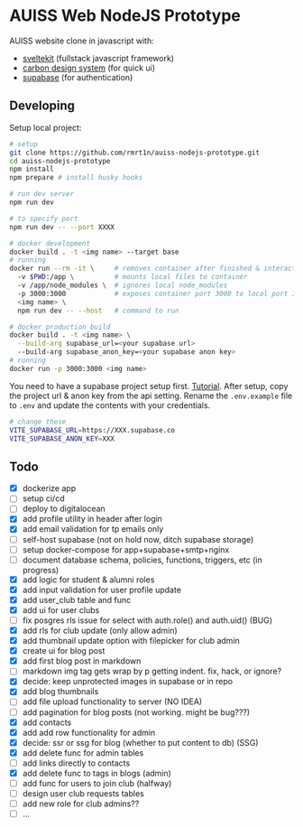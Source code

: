 # AUISS Web NodeJS Prototype

AUISS website clone in javascript with:

- [sveltekit](https://kit.svelte.dev/) (fullstack javascript framework)
- [carbon design system](https://www.carbondesignsystem.com/) (for quick ui)
- [supabase](https://supabase.io) (for authentication)

## Developing

Setup local project:

```bash
# setup
git clone https://github.com/rmrt1n/auiss-nodejs-prototype.git
cd auiss-nodejs-prototype
npm install
npm prepare # install husky hooks

# run dev server
npm run dev

# to specify port
npm run dev -- --port XXXX

# docker development
docker build . -t <img name> --target base
# running
docker run --rm -it \     # removes container after finished & interactive mode
  -v $PWD:/app \          # mounts local files to container
  -v /app/node_modules \  # ignores local node_modules
  -p 3000:3000            # exposes container port 3000 to local port 3000
  <img name> \
  npm run dev -- --host   # command to run

# docker production build
docker build . -t <img name> \
  --build-arg supabase_url=<your supabase url>
  --build-arg supabase_anon_key=<your supabase anon key>
# running
docker run -p 3000:3000 <img name>
```

You need to have a supabase project setup first. [Tutorial](https://supabase.com/docs).
After setup, copy the project url & anon key from the api setting. Rename the
`.env.example` file to `.env` and update the contents with your credentials.

```bash
# change these
VITE_SUPABASE_URL=https://XXX.supabase.co
VITE_SUPABASE_ANON_KEY=XXX
```

## Todo

- [x] dockerize app
- [ ] setup ci/cd
- [ ] deploy to digitalocean
- [x] add profile utility in header after login
- [x] add email validation for tp emails only
- [ ] self-host supabase (not on hold now, ditch supabase storage)
- [ ] setup docker-compose for app+supabase+smtp+nginx
- [ ] document database schema, policies, functions, triggers, etc (in progress)
- [x] add logic for student & alumni roles
- [x] add input validation for user profile update
- [x] add user_club table and func
- [x] add ui for user clubs
- [ ] fix posgres rls issue for select with auth.role() and auth.uid() (BUG)
- [x] add rls for club update (only allow admin)
- [x] add thumbnail update option with filepicker for club admin
- [x] create ui for blog post
- [x] add first blog post in markdown
- [ ] markdown img tag gets wrap by p getting indent. fix, hack, or ignore?
- [x] decide: keep unprotected images in supabase or in repo
- [x] add blog thumbnails
- [ ] add file upload functionality to server (NO IDEA)
- [ ] add pagination for blog posts (not working. might be bug???)
- [x] add contacts
- [x] add add row functionality for admin
- [x] decide: ssr or ssg for blog (whether to put content to db) (SSG)
- [x] add delete func for admin tables
- [ ] add links directly to contacts
- [x] add delete func to tags in blogs (admin)
- [ ] add func for users to join club (halfway)
- [ ] design user club requests tables
- [ ] add new role for club admins??
- [ ] ...
